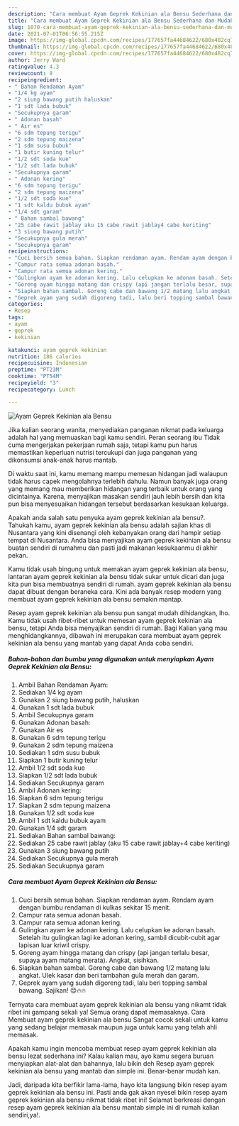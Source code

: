 ```yaml
---
description: "Cara membuat Ayam Geprek Kekinian ala Bensu Sederhana dan Mudah Dibuat"
title: "Cara membuat Ayam Geprek Kekinian ala Bensu Sederhana dan Mudah Dibuat"
slug: 1070-cara-membuat-ayam-geprek-kekinian-ala-bensu-sederhana-dan-mudah-dibuat
date: 2021-07-01T06:56:55.215Z
image: https://img-global.cpcdn.com/recipes/177657fa44684622/680x482cq70/ayam-geprek-kekinian-ala-bensu-foto-resep-utama.jpg
thumbnail: https://img-global.cpcdn.com/recipes/177657fa44684622/680x482cq70/ayam-geprek-kekinian-ala-bensu-foto-resep-utama.jpg
cover: https://img-global.cpcdn.com/recipes/177657fa44684622/680x482cq70/ayam-geprek-kekinian-ala-bensu-foto-resep-utama.jpg
author: Jerry Ward
ratingvalue: 4.3
reviewcount: 8
recipeingredient:
- " Bahan Rendaman Ayam"
- "1/4 kg ayam"
- "2 siung bawang putih haluskan"
- "1 sdt lada bubuk"
- "Secukupnya garam"
- " Adonan basah"
- " Air es"
- "6 sdm tepung terigu"
- "2 sdm tepung maizena"
- "1 sdm susu bubuk"
- "1 butir kuning telur"
- "1/2 sdt soda kue"
- "1/2 sdt lada bubuk"
- "Secukupnya garam"
- " Adonan kering"
- "6 sdm tepung terigu"
- "2 sdm tepung maizena"
- "1/2 sdt soda kue"
- "1 sdt kaldu bubuk ayam"
- "1/4 sdt garam"
- " Bahan sambal bawang"
- "25 cabe rawit jablay aku 15 cabe rawit jablay4 cabe keriting"
- "3 siung bawang putih"
- "Secukupnya gula merah"
- "Secukupnya garam"
recipeinstructions:
- "Cuci bersih semua bahan. Siapkan rendaman ayam. Rendam ayam dengan bumbu rendaman di kulkas sekitar 15 menit."
- "Campur rata semua adonan basah."
- "Campur rata semua adonan kering."
- "Gulingkan ayam ke adonan kering. Lalu celupkan ke adonan basah. Setelah itu gulingkan lagi ke adonan kering, sambil dicubit-cubit agar lapisan luar kriwil crispy."
- "Goreng ayam hingga matang dan crispy (api jangan terlalu besar, supaya ayam matang merata). Angkat, sisihkan."
- "Siapkan bahan sambal. Goreng cabe dan bawang 1/2 matang lalu angkat. Ulek kasar dan beri tambahan gula merah dan garam."
- "Geprek ayam yang sudah digoreng tadi, lalu beri topping sambal bawang. Sajikan! 😊🔥🔥"
categories:
- Resep
tags:
- ayam
- geprek
- kekinian

katakunci: ayam geprek kekinian 
nutrition: 186 calories
recipecuisine: Indonesian
preptime: "PT23M"
cooktime: "PT54M"
recipeyield: "3"
recipecategory: Lunch

---
```



![Ayam Geprek Kekinian ala Bensu](https://img-global.cpcdn.com/recipes/177657fa44684622/680x482cq70/ayam-geprek-kekinian-ala-bensu-foto-resep-utama.jpg)

Jika kalian seorang wanita, menyediakan panganan nikmat pada keluarga adalah hal yang memuaskan bagi kamu sendiri. Peran seorang ibu Tidak cuma mengerjakan pekerjaan rumah saja, tetapi kamu pun harus memastikan keperluan nutrisi tercukupi dan juga panganan yang dikonsumsi anak-anak harus mantab.

Di waktu  saat ini, kamu memang mampu memesan hidangan jadi walaupun tidak harus capek mengolahnya terlebih dahulu. Namun banyak juga orang yang memang mau memberikan hidangan yang terbaik untuk orang yang dicintainya. Karena, menyajikan masakan sendiri jauh lebih bersih dan kita pun bisa menyesuaikan hidangan tersebut berdasarkan kesukaan keluarga. 



Apakah anda salah satu penyuka ayam geprek kekinian ala bensu?. Tahukah kamu, ayam geprek kekinian ala bensu adalah sajian khas di Nusantara yang kini disenangi oleh kebanyakan orang dari hampir setiap tempat di Nusantara. Anda bisa menyajikan ayam geprek kekinian ala bensu buatan sendiri di rumahmu dan pasti jadi makanan kesukaanmu di akhir pekan.

Kamu tidak usah bingung untuk memakan ayam geprek kekinian ala bensu, lantaran ayam geprek kekinian ala bensu tidak sukar untuk dicari dan juga kita pun bisa membuatnya sendiri di rumah. ayam geprek kekinian ala bensu dapat dibuat dengan beraneka cara. Kini ada banyak resep modern yang membuat ayam geprek kekinian ala bensu semakin mantap.

Resep ayam geprek kekinian ala bensu pun sangat mudah dihidangkan, lho. Kamu tidak usah ribet-ribet untuk memesan ayam geprek kekinian ala bensu, tetapi Anda bisa menyajikan sendiri di rumah. Bagi Kalian yang mau menghidangkannya, dibawah ini merupakan cara membuat ayam geprek kekinian ala bensu yang mantab yang dapat Anda coba sendiri.

<!--inarticleads1-->

##### Bahan-bahan dan bumbu yang digunakan untuk menyiapkan Ayam Geprek Kekinian ala Bensu:

1. Ambil  Bahan Rendaman Ayam:
1. Sediakan 1/4 kg ayam
1. Gunakan 2 siung bawang putih, haluskan
1. Gunakan 1 sdt lada bubuk
1. Ambil Secukupnya garam
1. Gunakan  Adonan basah:
1. Gunakan  Air es
1. Gunakan 6 sdm tepung terigu
1. Gunakan 2 sdm tepung maizena
1. Sediakan 1 sdm susu bubuk
1. Siapkan 1 butir kuning telur
1. Ambil 1/2 sdt soda kue
1. Siapkan 1/2 sdt lada bubuk
1. Sediakan Secukupnya garam
1. Ambil  Adonan kering:
1. Siapkan 6 sdm tepung terigu
1. Siapkan 2 sdm tepung maizena
1. Gunakan 1/2 sdt soda kue
1. Ambil 1 sdt kaldu bubuk ayam
1. Gunakan 1/4 sdt garam
1. Sediakan  Bahan sambal bawang:
1. Sediakan 25 cabe rawit jablay (aku 15 cabe rawit jablay+4 cabe keriting)
1. Gunakan 3 siung bawang putih
1. Sediakan Secukupnya gula merah
1. Sediakan Secukupnya garam




<!--inarticleads2-->

##### Cara membuat Ayam Geprek Kekinian ala Bensu:

1. Cuci bersih semua bahan. Siapkan rendaman ayam. Rendam ayam dengan bumbu rendaman di kulkas sekitar 15 menit.
1. Campur rata semua adonan basah.
1. Campur rata semua adonan kering.
1. Gulingkan ayam ke adonan kering. Lalu celupkan ke adonan basah. Setelah itu gulingkan lagi ke adonan kering, sambil dicubit-cubit agar lapisan luar kriwil crispy.
1. Goreng ayam hingga matang dan crispy (api jangan terlalu besar, supaya ayam matang merata). Angkat, sisihkan.
1. Siapkan bahan sambal. Goreng cabe dan bawang 1/2 matang lalu angkat. Ulek kasar dan beri tambahan gula merah dan garam.
1. Geprek ayam yang sudah digoreng tadi, lalu beri topping sambal bawang. Sajikan! 😊🔥🔥




Ternyata cara membuat ayam geprek kekinian ala bensu yang nikamt tidak ribet ini gampang sekali ya! Semua orang dapat memasaknya. Cara Membuat ayam geprek kekinian ala bensu Sangat cocok sekali untuk kamu yang sedang belajar memasak maupun juga untuk kamu yang telah ahli memasak.

Apakah kamu ingin mencoba membuat resep ayam geprek kekinian ala bensu lezat sederhana ini? Kalau kalian mau, ayo kamu segera buruan menyiapkan alat-alat dan bahannya, lalu bikin deh Resep ayam geprek kekinian ala bensu yang mantab dan simple ini. Benar-benar mudah kan. 

Jadi, daripada kita berfikir lama-lama, hayo kita langsung bikin resep ayam geprek kekinian ala bensu ini. Pasti anda gak akan nyesel bikin resep ayam geprek kekinian ala bensu nikmat tidak ribet ini! Selamat berkreasi dengan resep ayam geprek kekinian ala bensu mantab simple ini di rumah kalian sendiri,ya!.

